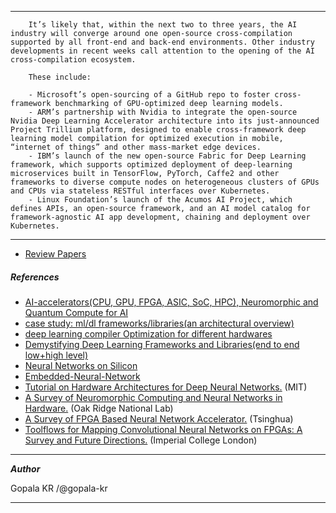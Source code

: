 

---------

        It’s likely that, within the next two to three years, the AI industry will converge around one open-source cross-compilation supported by all front-end and back-end environments. Other industry developments in recent weeks call attention to the opening of the AI cross-compilation ecosystem.

        These include:

        - Microsoft’s open-sourcing of a GitHub repo to foster cross-framework benchmarking of GPU-optimized deep learning models.
        - ARM’s partnership with Nvidia to integrate the open-source Nvidia Deep Learning Accelerator architecture into its just-announced Project Trillium platform, designed to enable cross-framework deep learning model compilation for optimized execution in mobile, “internet of things” and other mass-market edge devices.
        - IBM’s launch of the new open-source Fabric for Deep Learning framework, which supports optimized deployment of deep-learning microservices built in TensorFlow, PyTorch, Caffe2 and other frameworks to diverse compute nodes on heterogeneous clusters of GPUs and CPUs via stateless RESTful interfaces over Kubernetes.
        - Linux Foundation’s launch of the Acumos AI Project, which defines APIs, an open-source framework, and an AI model catalog for framework-agnostic AI app development, chaining and deployment over Kubernetes.


------------------


- [Review Papers](https://github.com/gopala-kr/DL-on-Silicon/blob/master/review_papers.md)


##### References

- [AI-accelerators(CPU, GPU, FPGA, ASIC, SoC, HPC), Neuromorphic and Quantum Compute for AI](https://github.com/gopala-kr/a-week-in-wild-ai/tree/master/01-ai-accelerators)
- [case study: ml/dl frameworks/libraries(an architectural overview)](https://github.com/gopala-kr/10-weeks/tree/master/Projects-Blogs/06-ml-dl-frameworks)
- [deep learning compiler Optimization for different hardwares](https://github.com/gopala-kr/a-week-in-wild-ai/tree/master/12-ai-hardware-compilers)
- [Demystifying Deep Learning Frameworks and Libraries(end to end low+high level)](https://github.com/gopala-kr/a-week-in-wild-ai/tree/master/14-demystifying-dl-frameworks-and-libraries)
- [Neural Networks on Silicon](https://github.com/fengbintu/Neural-Networks-on-Silicon)
- [Embedded-Neural-Network](https://github.com/ZhishengWang/Embedded-Neural-Network)
- [Tutorial on Hardware Architectures for Deep Neural Networks.](http://eyeriss.mit.edu/tutorial.html) (MIT)
- [A Survey of Neuromorphic Computing and Neural Networks in Hardware.](https://arxiv.org/abs/1705.06963) (Oak Ridge National Lab)
- [A Survey of FPGA Based Neural Network Accelerator.](https://arxiv.org/abs/1712.08934) (Tsinghua)
- [Toolflows for Mapping Convolutional Neural Networks on FPGAs: A Survey and Future Directions.](https://arxiv.org/abs/1803.05900) (Imperial College London)

------------


_**Author**_

Gopala KR /@gopala-kr

------------
